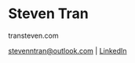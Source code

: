 # Steven Tran
transteven.com

stevenntran@outlook.com | [LinkedIn](https://www.linkedin.com/in/steven-tran-26735b206/)
